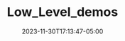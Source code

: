---
weight: 110
title: "Low_Level_demos"
description: ""
icon: "article"
date: "2023-11-30T17:13:47-05:00"
lastmod: "2023-11-30T17:13:47-05:00"
draft: true
toc: true
---